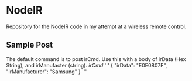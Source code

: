 # NodeIR

Repository for the NodeIR code in my attempt at a wireless remote control.

## Sample Post

The default command is to post irCmd.  Use this with a body of irData (Hex String), and irManufacter (string).
*irCmd*
'''
{
    "irData": "E0E0807F",
    "irManufacturer": "Samsung"
}
'''
